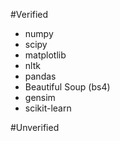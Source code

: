 #Verified
+ numpy
+ scipy
+ matplotlib
+ nltk
+ pandas
+ Beautiful Soup (bs4)
+ gensim
+ scikit-learn

#Unverified
